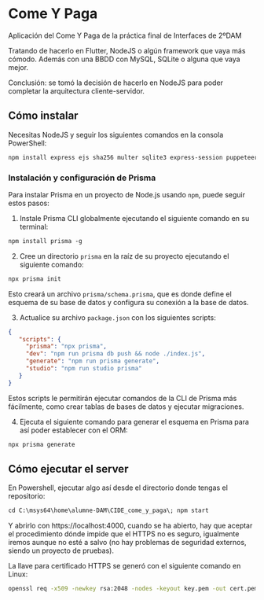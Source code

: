 # Come Y Paga
Aplicación del Come Y Paga de la práctica final de Interfaces de 2ºDAM

Tratando de hacerlo en Flutter, NodeJS o algún framework que vaya más cómodo. Además con una BBDD con MySQL, SQLite o alguna que vaya mejor.

Conclusión: se tomó la decisión de hacerlo en NodeJS para poder completar la arquitectura cliente-servidor.

## Cómo instalar
Necesitas NodeJS y seguir los siguientes comandos en la consola PowerShell:
```ps
npm install express ejs sha256 multer sqlite3 express-session puppeteer nodemailer cookie-parser mysql2 prisma @prisma/client
```

### Instalación y configuración de Prisma
Para instalar Prisma en un proyecto de Node.js usando `npm`, puede seguir estos pasos:

1. Instale Prisma CLI globalmente ejecutando el siguiente comando en su terminal:
```ps
npm install prisma -g
```
2. Cree un directorio `prisma` en la raíz de su proyecto ejecutando el siguiente comando:
```ps
npx prisma init
```
Esto creará un archivo `prisma/schema.prisma`, que es donde define el esquema de su base de datos y configura su conexión a la base de datos.

3. Actualice su archivo `package.json` con los siguientes scripts:
```json
{
   "scripts": {
     "prisma": "npx prisma",
     "dev": "npm run prisma db push && node ./index.js",
     "generate": "npm run prisma generate",
     "studio": "npm run studio prisma"
   }
}
```
Estos scripts le permitirán ejecutar comandos de la CLI de Prisma más fácilmente, como crear tablas de bases de datos y ejecutar migraciones.

4. Ejecuta el siguiente comando para generar el esquema en Prisma para así poder establecer con el ORM:
```ps
npx prisma generate
```

## Cómo ejecutar el server
En Powershell, ejecutar algo así desde el directorio donde tengas el repositorio:
```ps
cd C:\msys64\home\alumne-DAM\CIDE_come_y_paga\; npm start
```

Y abrirlo con https://localhost:4000, cuando se ha abierto, hay que aceptar el procedimiento dónde impide que el HTTPS no es seguro, igualmente iremos aunque no esté a salvo (no hay problemas de seguridad externos, siendo un proyecto de pruebas).

La llave para certificado HTTPS se generó con el siguiente comando en Linux:
```sh
openssl req -x509 -newkey rsa:2048 -nodes -keyout key.pem -out cert.pem -days 365
```
